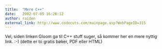 ```yaml
---
title:  "Mere C++"
date:   2002-07-05 16:26:12
author: raiden
external_link: http://www.codecuts.com/mainpage.asp?WebPageID=315
---
```

Vel, siden linken Gloom ga til C++ stuff suger, så kommer her en mere
nyttig link. :-) (dette er to gratis bøker, PDF eller HTML)

